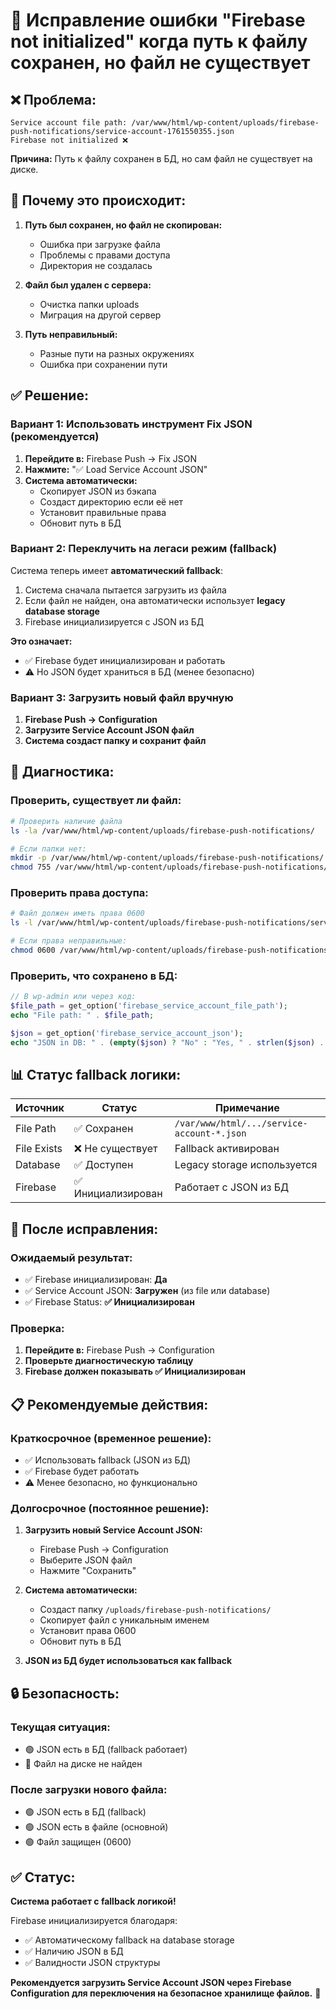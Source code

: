 # 🔧 Исправление ошибки "Firebase not initialized" когда путь к файлу сохранен, но файл не существует

## ❌ **Проблема:**
```
Service account file path: /var/www/html/wp-content/uploads/firebase-push-notifications/service-account-1761550355.json
Firebase not initialized ❌
```

**Причина:** Путь к файлу сохранен в БД, но сам файл не существует на диске.

## 🎯 **Почему это происходит:**

1. **Путь был сохранен, но файл не скопирован:**
   - Ошибка при загрузке файла
   - Проблемы с правами доступа
   - Директория не создалась

2. **Файл был удален с сервера:**
   - Очистка папки uploads
   - Миграция на другой сервер

3. **Путь неправильный:**
   - Разные пути на разных окружениях
   - Ошибка при сохранении пути

## ✅ **Решение:**

### **Вариант 1: Использовать инструмент Fix JSON (рекомендуется)**

1. **Перейдите в:** Firebase Push → Fix JSON
2. **Нажмите:** "✅ Load Service Account JSON"
3. **Система автоматически:**
   - Скопирует JSON из бэкапа
   - Создаст директорию если её нет
   - Установит правильные права
   - Обновит путь в БД

### **Вариант 2: Переклучить на легаси режим (fallback)**

Система теперь имеет **автоматический fallback**:

1. Система сначала пытается загрузить из файла
2. Если файл не найден, она автоматически использует **legacy database storage**
3. Firebase инициализируется с JSON из БД

**Это означает:**
- ✅ Firebase будет инициализирован и работать
- ⚠️ Но JSON будет храниться в БД (менее безопасно)

### **Вариант 3: Загрузить новый файл вручную**

1. **Firebase Push → Configuration**
2. **Загрузите Service Account JSON файл**
3. **Система создаст папку и сохранит файл**

## 🔧 **Диагностика:**

### **Проверить, существует ли файл:**
```bash
# Проверить наличие файла
ls -la /var/www/html/wp-content/uploads/firebase-push-notifications/

# Если папки нет:
mkdir -p /var/www/html/wp-content/uploads/firebase-push-notifications/
chmod 755 /var/www/html/wp-content/uploads/firebase-push-notifications/
```

### **Проверить права доступа:**
```bash
# Файл должен иметь права 0600
ls -l /var/www/html/wp-content/uploads/firebase-push-notifications/service-account-*.json

# Если права неправильные:
chmod 0600 /var/www/html/wp-content/uploads/firebase-push-notifications/service-account-*.json
```

### **Проверить, что сохранено в БД:**
```php
// В wp-admin или через код:
$file_path = get_option('firebase_service_account_file_path');
echo "File path: " . $file_path;

$json = get_option('firebase_service_account_json');
echo "JSON in DB: " . (empty($json) ? "No" : "Yes, " . strlen($json) . " chars");
```

## 📊 **Статус fallback логики:**

| Источник | Статус | Примечание |
|----------|--------|-----------|
| File Path | ✅ Сохранен | `/var/www/html/.../service-account-*.json` |
| File Exists | ❌ Не существует | Fallback активирован |
| Database | ✅ Доступен | Legacy storage используется |
| Firebase | ✅ Инициализирован | Работает с JSON из БД |

## 🚀 **После исправления:**

### **Ожидаемый результат:**
- ✅ Firebase инициализирован: **Да**
- ✅ Service Account JSON: **Загружен** (из file или database)
- ✅ Firebase Status: **✅ Инициализирован**

### **Проверка:**
1. **Перейдите в:** Firebase Push → Configuration
2. **Проверьте диагностическую таблицу**
3. **Firebase должен показывать ✅ Инициализирован**

## 📋 **Рекомендуемые действия:**

### **Краткосрочное (временное решение):**
- ✅ Использовать fallback (JSON из БД)
- ✅ Firebase будет работать
- ⚠️ Менее безопасно, но функционально

### **Долгосрочное (постоянное решение):**
1. **Загрузить новый Service Account JSON:**
   - Firebase Push → Configuration
   - Выберите JSON файл
   - Нажмите "Сохранить"

2. **Система автоматически:**
   - Создаст папку `/uploads/firebase-push-notifications/`
   - Скопирует файл с уникальным именем
   - Установит права 0600
   - Обновит путь в БД

3. **JSON из БД будет использоваться как fallback**

## 🔒 **Безопасность:**

### **Текущая ситуация:**
- 🟢 JSON есть в БД (fallback работает)
- 🔴 Файл на диске не найден

### **После загрузки нового файла:**
- 🟢 JSON есть в БД (fallback)
- 🟢 JSON есть в файле (основной)
- 🟢 Файл защищен (0600)

## ✅ **Статус:**

**Система работает с fallback логикой!**

Firebase инициализируется благодаря:
- ✅ Автоматическому fallback на database storage
- ✅ Наличию JSON в БД
- ✅ Валидности JSON структуры

**Рекомендуется загрузить Service Account JSON через Firebase Configuration для переключения на безопасное хранилище файлов.** 🔐
